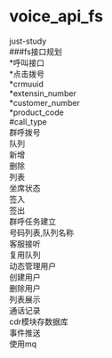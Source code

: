 # voice_api_fs
just-study<br>
###fs接口规划<br>
	*呼叫接口<br>
		*点击拨号<br>
			*crmuuid<br>
			*extensin_number<br>
			*customer_number<br>
			*product_code<br>
			#call_type<br>
		群呼拨号<br>
			队列<br>
				新增<br>
				删除<br>
				列表<br>
			坐席状态<br>
				签入<br>
				签出<br>
			群呼任务建立<br>
				号码列表,队列名称<br>
		客服接听<br>
			复用队列<br>
	动态管理用户<br>
		创建用户<br>
		删除用户<br>
		列表展示<br>
	通话记录<br>
		cdr模块存数据库<br>
	事件推送<br>
        使用mq<br>
